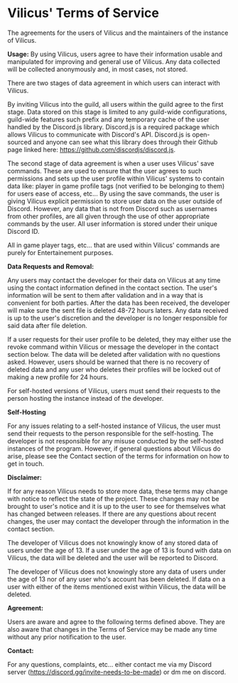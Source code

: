 <h1>Vilicus' Terms of Service</h1>
The agreements for the users of Vilicus and the maintainers of the instance of Vilicus.

**Usage:**
By using Vilicus, users agree to have their information usable and manipulated for improving and general use of Vilicus. Any data collected will be collected anonymously and, in most cases, not stored.

There are two stages of data agreement in which users can interact with Vilicus. 

By inviting Vilicus into the guild, all users within the guild agree to the first stage. Data stored on this stage is limited to any guild-wide configurations, guild-wide features such prefix and any temporary cache of the user handled by the Discord.js library. Discord.js is a required package which allows Vilicus to communicate with Discord's API. Discord.js is open-sourced and anyone can see what this library does through their Github page linked here: https://github.com/discordjs/discord.js.

The second stage of data agreement is when a user uses Vilicus' save commands. These are used to ensure that the user agrees to such permissions and sets up the user profile within Vilicus' systems to contain data like: player in game profile tags (not verified to be belonging to them) for users ease of access,  etc... By using the save commands, the user is giving Vilicus explicit permission to store user data on the user outside of Discord. However, any data that is not from Discord such as usernames from other profiles, are all given through the use of other appropriate commands by the user. All user information is stored under their unique Discord ID.

All in game player tags, etc... that are used within Vilicus' commands are purely for Entertainement purposes.

<!-- Users are asked to make reports about any issues or feedback within Vilicus through its report command. This does not require any permission from the user as none of the report data is stored outside of Discord. -- Command is under construction -->

**Data Requests and Removal:**

Any users may contact the developer for their data on Vilicus at any time using the contact information defined in the contact section. The user's information will be sent to them after validation and in a way that is convenient for both parties. After the data has been received, the developer will make sure the sent file is deleted 48-72 hours laters. Any data received is up to the user's discretion and the developer is no longer responsible for said data after file deletion.

If a user requests for their user profile to be deleted, they may either use the revoke command within Vilicus or message the developer in the contact section below. The data will be deleted after validation with no questions asked. However, users should be warned that there is no recovery of deleted data and any user who deletes their profiles will be locked out of making a new profile for 24 hours. 

For self-hosted versions of Vilicus, users must send their requests to the person hosting the instance instead of the developer.

**Self-Hosting**

For any issues relating to a self-hosted instance of Vilicus, the user must send their requests to the person responsible for the self-hosting. The developer is not responsible for any misuse conducted by the self-hosted instances of the program. However, if general questions about Vilicus do arise, please see the Contact section of the terms for information on how to get in touch.

**Disclaimer:**

If for any reason Vilicus needs to store more data, these terms may change with notice to reflect the state of the project. These changes may not be brought to user's notice and it is up to the user to see for themselves what has changed between releases. If there are any questions about recent changes, the user may contact the developer through the information in the contact section.

The developer of Vilicus does not knowingly know of any stored data of users under the age of 13. If a user under the age of 13 is found with data on Vilicus, the data will be deleted and the user will be reported to Discord.

The developer of Vilicus does not knowingly store any data of users under the age of 13 nor of any user who's account has been deleted. If data on a user with either of the items mentioned exist within Vilicus, the data will be deleted.

**Agreement:**

Users are aware and agree to the following terms defined above. They are also aware that changes in the Terms of Service may be made any time without any prior notification to the user. 

**Contact:**

For any questions, complaints, etc... either contact me via my Discord server (https://discord.gg/invite-needs-to-be-made) or dm me on discord.
